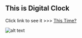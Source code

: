 
## This is Digital Clock

Click link to see it >>> [This Time?](date-time-kappa.vercel.app)

![alt text](https://i.pinimg.com/originals/7f/76/1d/7f761dc8e47cc64d00c7344a538c14d2.gif)
